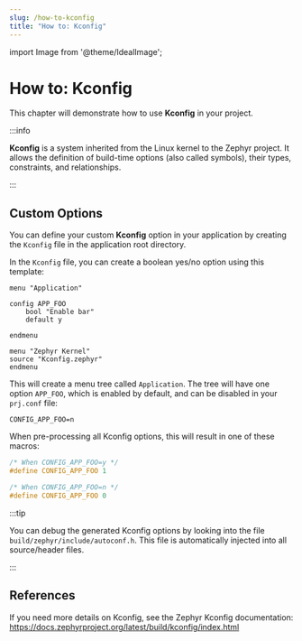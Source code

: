 ```yaml
---
slug: /how-to-kconfig
title: "How to: Kconfig"
---
```

import Image from '@theme/IdealImage';

# How to: Kconfig

This chapter will demonstrate how to use **Kconfig** in your project.

:::info

**Kconfig** is a system inherited from the Linux kernel to the Zephyr project. It allows the definition of build-time options (also called symbols), their types, constraints, and relationships.

:::

## Custom Options

You can define your custom **Kconfig** option in your application by creating the `Kconfig` file in the application root directory.

In the `Kconfig` file, you can create a boolean yes/no option using this template:

```
menu "Application"

config APP_FOO
	bool "Enable bar"
	default y

endmenu

menu "Zephyr Kernel"
source "Kconfig.zephyr"
endmenu
```

This will create a menu tree called `Application`. The tree will have one option `APP_FOO`, which is enabled by default, and can be disabled in your `prj.conf` file:

```
CONFIG_APP_FOO=n
```

When pre-processing all Kconfig options, this will result in one of these macros:

```c
/* When CONFIG_APP_FOO=y */
#define CONFIG_APP_FOO 1

/* When CONFIG_APP_FOO=n */
#define CONFIG_APP_FOO 0
```

:::tip

You can debug the generated Kconfig options by looking into the file `build/zephyr/include/autoconf.h`. This file is automatically injected into all source/header files.

:::

## References

If you need more details on Kconfig, see the Zephyr Kconfig documentation:
https://docs.zephyrproject.org/latest/build/kconfig/index.html
